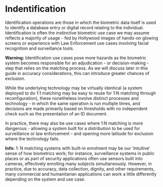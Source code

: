 # Indentification

Identification operations are those in which the biometric data itself is used to identify a database entry or digital record relating to the individual. Identification is often the instinctive biometric use case we may assume reflects a majority of usage - fed by Hollywood images of hands-on glowing screens or experience with Law Enforcement use cases involving facial recognition and surveillance tools.

**Warning:** Identification use cases pose more hazards as the biometric system becomes responsible for an adjudication - or decision-making - step that relies on the matching process. As we will discuss later in this guide in accuracy considerations, this can introduce greater chances of exclusion.

While the underlying technology may be virtually identical (a system deployed to do 1:1 matching may be easy to reuse for 1:N matching through reconfiguration), these nonetheless involve distinct processes and technology - in which the same operation is run multiple times, and decisions are made primarily based on thresholds with no independent check such as the presentation of an ID document.

In practice, there may also be use cases where 1:N matching is more dangerous - allowing a system built for a distribution to be used for surveillance or law enforcement - and opening more latitude for exclusion where the technology fails.

**Info:** 1: N matching systems with built-in enrolment may be our ‘intuitive’ sense of how biometrics work; for instance, surveillance systems in public places or as part of security applications often use sensors built into cameras, effectively enrolling many subjects simultaneously. However, in practice, due to accuracy, data collection, dignity, and other requirements, many commercial and humanitarian applications can work a little differently depending on the system and use case.
